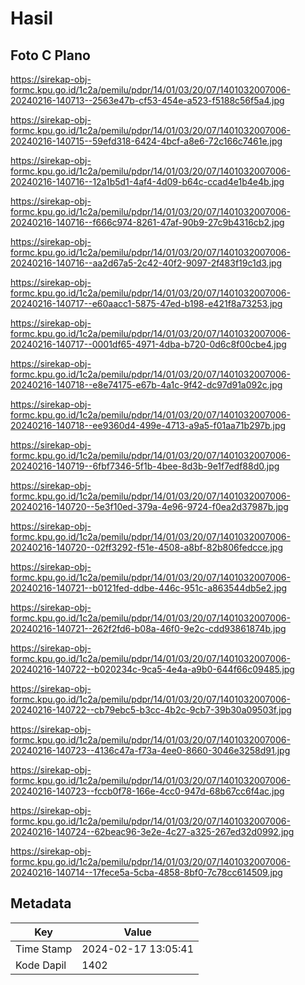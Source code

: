 # Hasil

## Foto C Plano

https://sirekap-obj-formc.kpu.go.id/1c2a/pemilu/pdpr/14/01/03/20/07/1401032007006-20240216-140713--2563e47b-cf53-454e-a523-f5188c56f5a4.jpg

https://sirekap-obj-formc.kpu.go.id/1c2a/pemilu/pdpr/14/01/03/20/07/1401032007006-20240216-140715--59efd318-6424-4bcf-a8e6-72c166c7461e.jpg

https://sirekap-obj-formc.kpu.go.id/1c2a/pemilu/pdpr/14/01/03/20/07/1401032007006-20240216-140716--12a1b5d1-4af4-4d09-b64c-ccad4e1b4e4b.jpg

https://sirekap-obj-formc.kpu.go.id/1c2a/pemilu/pdpr/14/01/03/20/07/1401032007006-20240216-140716--f666c974-8261-47af-90b9-27c9b4316cb2.jpg

https://sirekap-obj-formc.kpu.go.id/1c2a/pemilu/pdpr/14/01/03/20/07/1401032007006-20240216-140716--aa2d67a5-2c42-40f2-9097-2f483f19c1d3.jpg

https://sirekap-obj-formc.kpu.go.id/1c2a/pemilu/pdpr/14/01/03/20/07/1401032007006-20240216-140717--e60aacc1-5875-47ed-b198-e421f8a73253.jpg

https://sirekap-obj-formc.kpu.go.id/1c2a/pemilu/pdpr/14/01/03/20/07/1401032007006-20240216-140717--0001df65-4971-4dba-b720-0d6c8f00cbe4.jpg

https://sirekap-obj-formc.kpu.go.id/1c2a/pemilu/pdpr/14/01/03/20/07/1401032007006-20240216-140718--e8e74175-e67b-4a1c-9f42-dc97d91a092c.jpg

https://sirekap-obj-formc.kpu.go.id/1c2a/pemilu/pdpr/14/01/03/20/07/1401032007006-20240216-140718--ee9360d4-499e-4713-a9a5-f01aa71b297b.jpg

https://sirekap-obj-formc.kpu.go.id/1c2a/pemilu/pdpr/14/01/03/20/07/1401032007006-20240216-140719--6fbf7346-5f1b-4bee-8d3b-9e1f7edf88d0.jpg

https://sirekap-obj-formc.kpu.go.id/1c2a/pemilu/pdpr/14/01/03/20/07/1401032007006-20240216-140720--5e3f10ed-379a-4e96-9724-f0ea2d37987b.jpg

https://sirekap-obj-formc.kpu.go.id/1c2a/pemilu/pdpr/14/01/03/20/07/1401032007006-20240216-140720--02ff3292-f51e-4508-a8bf-82b806fedcce.jpg

https://sirekap-obj-formc.kpu.go.id/1c2a/pemilu/pdpr/14/01/03/20/07/1401032007006-20240216-140721--b0121fed-ddbe-446c-951c-a863544db5e2.jpg

https://sirekap-obj-formc.kpu.go.id/1c2a/pemilu/pdpr/14/01/03/20/07/1401032007006-20240216-140721--262f2fd6-b08a-46f0-9e2c-cdd93861874b.jpg

https://sirekap-obj-formc.kpu.go.id/1c2a/pemilu/pdpr/14/01/03/20/07/1401032007006-20240216-140722--b020234c-9ca5-4e4a-a9b0-644f66c09485.jpg

https://sirekap-obj-formc.kpu.go.id/1c2a/pemilu/pdpr/14/01/03/20/07/1401032007006-20240216-140722--cb79ebc5-b3cc-4b2c-9cb7-39b30a09503f.jpg

https://sirekap-obj-formc.kpu.go.id/1c2a/pemilu/pdpr/14/01/03/20/07/1401032007006-20240216-140723--4136c47a-f73a-4ee0-8660-3046e3258d91.jpg

https://sirekap-obj-formc.kpu.go.id/1c2a/pemilu/pdpr/14/01/03/20/07/1401032007006-20240216-140723--fccb0f78-166e-4cc0-947d-68b67cc6f4ac.jpg

https://sirekap-obj-formc.kpu.go.id/1c2a/pemilu/pdpr/14/01/03/20/07/1401032007006-20240216-140724--62beac96-3e2e-4c27-a325-267ed32d0992.jpg

https://sirekap-obj-formc.kpu.go.id/1c2a/pemilu/pdpr/14/01/03/20/07/1401032007006-20240216-140714--17fece5a-5cba-4858-8bf0-7c78cc614509.jpg


## Metadata

| Key        | Value               |
| ---------- | ------------------- |
| Time Stamp | 2024-02-17 13:05:41 |
| Kode Dapil | 1402                |




